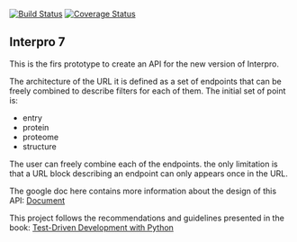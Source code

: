 
[![Build Status](https://travis-ci.org/ProteinsWebTeam/interpro7-api.svg?branch=master)](https://travis-ci.org/ProteinsWebTeam/interpro7-api)
[![Coverage Status](https://coveralls.io/repos/github/ProteinsWebTeam/interpro7-api/badge.svg?branch=master)](https://coveralls.io/github/ProteinsWebTeam/interpro7-api?branch=master)

## Interpro 7

This is the firs prototype to create an API for the new version of Interpro.

The architecture of the URL it is defined as a set of endpoints that can be freely combined to describe filters for each of them. The initial set of point is:

* entry
* protein
* proteome
* structure

The user can freely combine each of the endpoints. the only limitation is that a URL block describing an endpoint can only appears once in the URL. 

The google doc here contains more information about the design of this API: [Document](https://docs.google.com/document/d/1JkZAkGI6KjZdqwJFXYlTFPna82p68vom_CojYYaTAR0/edit?usp=sharing)

This project follows the recommendations and guidelines presented in the book:
[Test-Driven Development with Python](http://chimera.labs.oreilly.com/books/1234000000754/index.html)
